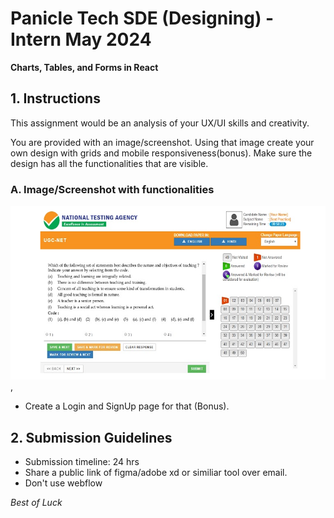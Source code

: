 # Panicle Tech SDE (Designing) - Intern May 2024

**Charts, Tables, and Forms in React**  


## 1. Instructions
This assignment would be an analysis of your UX/UI skills and creativity.

You are provided with an image/screenshot. Using that image create your own design with grids and mobile responsiveness(bonus). Make sure the design has all the functionalities that are visible.


### A. Image/Screenshot with functionalities

![Screenshot](AssigmentImage.png),

- Create a Login and SignUp page for that (Bonus).


## 2. Submission Guidelines
 - Submission timeline: 24 hrs 
 - Share a public link of figma/adobe xd or similiar tool over email.
 - Don't use webflow
 
*Best of Luck*
